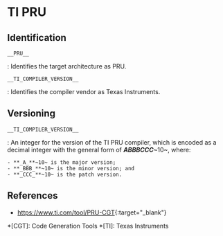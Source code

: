 # TI PRU

## Identification

`__PRU__`

:   Identifies the target architecture as PRU.

`__TI_COMPILER_VERSION__`

:   Identifies the compiler vendor as Texas Instruments.

## Versioning

`__TI_COMPILER_VERSION__`

:   An integer for the version of the TI PRU compiler, which is encoded as a decimal integer with the general form of **_ABBBCCC_**~10~, where:

    - **_A_**~10~ is the major version;
    - **_BBB_**~10~ is the minor version; and
    - **_CCC_**~10~ is the patch version.

## References

- <https://www.ti.com/tool/PRU-CGT>{:target="_blank"}

*[CGT]: Code Generation Tools
*[TI]: Texas Instruments
